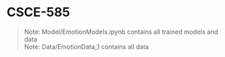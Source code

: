 # CSCE-585

> Note: Model/EmotionModels.ipynb contains all trained models and data <br />
> Note: Data/EmotionData_1 contains all data


